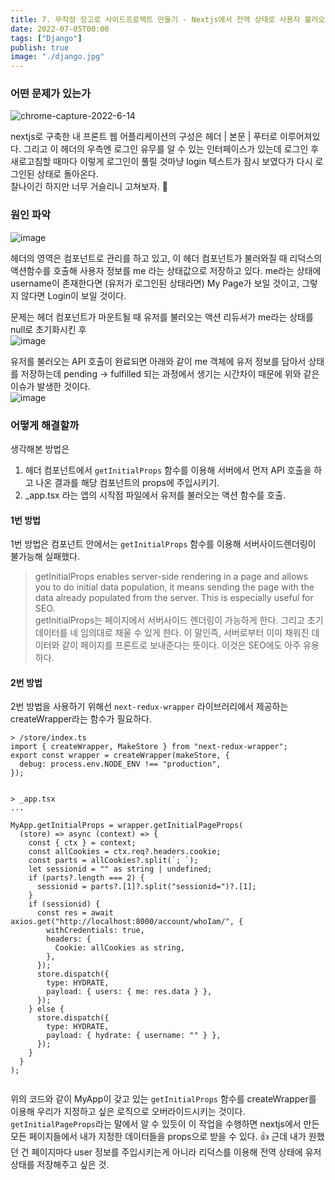 ```yaml
---
title: 7. 무작정 장고로 사이드프로젝트 만들기 - Nextjs에서 전역 상태로 사용자 불러오기
date: 2022-07-05T00:00
tags: ["Django"]
publish: true
image: "./django.jpg"
---
```


### 어떤 문제가 있는가

![chrome-capture-2022-6-14](https://user-images.githubusercontent.com/24996316/178902066-7bd02c09-f3b0-407c-8c5a-95d5b0a9a7d0.gif)

nextjs로 구축한 내 프론트 웹 어플리케이션의 구성은 헤더 | 본문 | 푸터로 이루어져있다. 그리고 이 헤더의 우측엔 로그인 유무를 알 수 있는 인터페이스가 있는데 로그인 후 새로고침할 때마다 이렇게 로그인이 풀릴 것마냥 login 텍스트가 잠시 보였다가 다시 로그인된 상태로 돌아온다.  
찰나이긴 하지만 너무 거슬리니 고쳐보자. 🤨

### 원인 파악

![image](https://user-images.githubusercontent.com/24996316/178902914-16b8417a-839d-4b98-895e-0c2e026ad8fa.png)

헤더의 영역은 컴포넌트로 관리를 하고 있고, 이 헤더 컴포넌트가 불러와질 때 리덕스의 액션함수를 호출해 사용자 정보를 me 라는 상태값으로 저장하고 있다. me라는 상태에 username이 존재한다면 (유저가 로그인된 상태라면) My Page가 보일 것이고, 그렇지 않다면 Login이 보일 것이다.

문제는 헤더 컴포넌트가 마운트될 때 유저를 불러오는 액션 리듀서가 me라는 상태를 null로 초기화시킨 후  
![image](https://user-images.githubusercontent.com/24996316/178903537-4fbfaf0e-6922-4014-97f2-097e3650c650.png)

유저를 불러오는 API 호출이 완료되면 아래와 같이 me 객체에 유저 정보를 담아서 상태를 저장하는데 pending -> fulfilled 되는 과정에서 생기는 시간차이 때문에 위와 같은 이슈가 발생한 것이다.  
![image](https://user-images.githubusercontent.com/24996316/178903570-0de173d9-dc0e-4ccb-b42f-2c875421d0f6.png)

### 어떻게 해결할까

생각해본 방법은

1. 헤더 컴포넌트에서 `getInitialProps` 함수를 이용해 서버에서 먼저 API 호출을 하고 나온 결과를 해당 컴포넌트의 props에 주입시키기.
2. \_app.tsx 라는 앱의 시작점 파일에서 유저를 불러오는 액션 함수를 호출.

#### 1번 방법

1번 방법은 컴포넌트 안에서는 `getInitialProps` 함수를 이용해 서버사이드렌더링이 불가능해 실패했다.

> getInitialProps enables server-side rendering in a page and allows you to do initial data population, it means sending the page with the data already populated from the server. This is especially useful for SEO.  
> getInitialProps는 페이지에서 서버사이드 렌더링이 가능하게 한다. 그리고 초기 데이터를 네 임의대로 채울 수 있게 한다. 이 말인즉, 서버로부터 이미 채워진 데이터와 같이 페이지를 프론트로 보내준다는 뜻이다. 이것은 SEO에도 아주 유용하다.

#### 2번 방법

2번 방법을 사용하기 위해선 `next-redux-wrapper` 라이브러리에서 제공하는 createWrapper라는 함수가 필요하다.

```tsx
> /store/index.ts
import { createWrapper, MakeStore } from "next-redux-wrapper";
export const wrapper = createWrapper(makeStore, {
  debug: process.env.NODE_ENV !== "production",
});


> _app.tsx
...

MyApp.getInitialProps = wrapper.getInitialPageProps(
  (store) => async (context) => {
    const { ctx } = context;
    const allCookies = ctx.req?.headers.cookie;
    const parts = allCookies?.split(`; `);
    let sessionid = "" as string | undefined;
    if (parts?.length === 2) {
      sessionid = parts?.[1]?.split("sessionid=")?.[1];
    }
    if (sessionid) {
      const res = await axios.get("http://localhost:8000/account/whoIam/", {
        withCredentials: true,
        headers: {
          Cookie: allCookies as string,
        },
      });
      store.dispatch({
        type: HYDRATE,
        payload: { users: { me: res.data } },
      });
    } else {
      store.dispatch({
        type: HYDRATE,
        payload: { hydrate: { username: "" } },
      });
    }
  }
);


```

위의 코드와 같이 MyApp이 갖고 있는 `getInitialProps` 함수를 createWrapper를 이용해 우리가 지정하고 싶은 로직으로 오버라이드시키는 것이다.  
`getInitialPageProps`라는 말에서 알 수 있듯이 이 작업을 수행하면 nextjs에서 만든 모든 페이지들에서 내가 지정한 데이터들을 props으로 받을 수 있다. 👍 근데 내가 원했던 건 페이지마다 user 정보를 주입시키는게 아니라 리덕스를 이용해 전역 상태에 유저 상태를 저장해주고 싶은 것.
